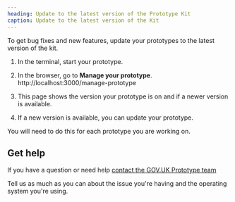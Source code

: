 ```yaml
---
heading: Update to the latest version of the Prototype Kit
caption: Update to the latest version of the Kit
---
```


To get bug fixes and new features, update your prototypes to the latest version of the kit.

1. In the terminal, start your prototype.

2. In the browser, go to **Manage your prototype**.
http://localhost:3000/manage-prototype

3. This page shows the version your prototype is on and if a newer version is available.

4. If a new version is available, you can update your prototype.

You will need to do this for each prototype you are working on.

## Get help

If you have a question or need help [contact the GOV.UK Prototype team](./support)

Tell us as much as you can about the issue you're having and the operating system you're using.
